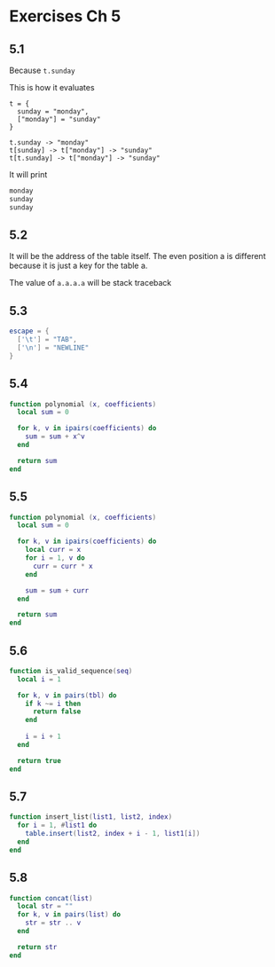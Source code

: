 # Exercises Ch 5
## 5.1

Because `t.sunday` 

This is how it evaluates

```
t = {
  sunday = "monday",
  ["monday"] = "sunday"
}

t.sunday -> "monday"
t[sunday] -> t["monday"] -> "sunday"
t[t.sunday] -> t["monday"] -> "sunday"
```

It will print

```sh
monday
sunday
sunday
```

## 5.2

It will be the address of the table itself. The even position a is different because it is just a key for the table a.

The value of `a.a.a.a` will be stack traceback

## 5.3

```lua
escape = {
  ['\t'] = "TAB",
  ['\n'] = "NEWLINE"
}
```

## 5.4

```lua
function polynomial (x, coefficients)
  local sum = 0

  for k, v in ipairs(coefficients) do
    sum = sum + x^v
  end

  return sum
end 
```

## 5.5

```lua
function polynomial (x, coefficients)
  local sum = 0

  for k, v in ipairs(coefficients) do
    local curr = x
    for i = 1, v do
      curr = curr * x
    end

    sum = sum + curr
  end

  return sum
end 
```

## 5.6

```lua
function is_valid_sequence(seq)
  local i = 1

  for k, v in pairs(tbl) do
    if k ~= i then
      return false
    end
    
    i = i + 1
  end

  return true
end
```

## 5.7

```lua
function insert_list(list1, list2, index)
  for i = 1, #list1 do
    table.insert(list2, index + i - 1, list1[i])
  end
end
```

## 5.8

```lua
function concat(list)
  local str = ""
  for k, v in pairs(list) do
    str = str .. v
  end

  return str
end
```







